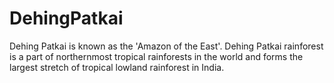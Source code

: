 # DehingPatkai
Dehing Patkai is known as the 'Amazon of the East'. Dehing Patkai rainforest is a part of northernmost tropical rainforests in the world and forms the largest stretch of tropical lowland rainforest in India.

